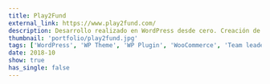 ```yaml
---
title: Play2Fund
external_link: https://www.play2fund.com/
description: Desarrollo realizado en WordPress desde cero. Creación de plugins para el manejo split de pagos en Paypal, chat en eventos, streaming. Manejo de equipo.
thumbnail: 'portfolio/play2fund.jpg'
tags: ['WordPress', 'WP Theme', 'WP Plugin', 'WooCommerce', 'Team leader']
date: 2018-10
show: true
has_single: false
---
```

